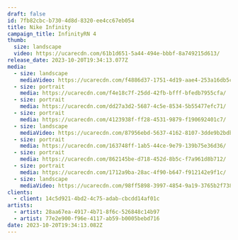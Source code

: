 ```yaml
---
draft: false
id: 7fb82cbc-b730-4d8d-8320-ee4cc67eb054
title: Nike Infinity
campaign_title: I﻿nfinityRN 4
thumb:
  size: landscape
  video: https://ucarecdn.com/61b1d651-5a44-494e-bbbf-8a749215d613/
release_date: 2023-10-20T19:34:13.077Z
media:
  - size: landscape
    mediaVideo: https://ucarecdn.com/f4886d37-1751-4d19-aae4-253a16db5c6a/
  - size: portrait
    media: https://ucarecdn.com/f4e18c7f-25dd-42fb-bfff-bfedb7955cfa/
  - size: portrait
    media: https://ucarecdn.com/dd27a3d2-5687-4c5e-8534-5b55477efc71/
  - size: portrait
    media: https://ucarecdn.com/4123938f-ff28-4531-9879-f190692401c7/
  - size: landscape
    mediaVideo: https://ucarecdn.com/87956ebd-5637-4162-8107-3dde9b2bdbad/
  - size: portrait
    media: https://ucarecdn.com/163748ff-1ab5-44ce-9e79-139b75e36d36/
  - size: portrait
    media: https://ucarecdn.com/862145be-d718-452d-8b5c-f7a961d8b712/
  - size: portrait
    media: https://ucarecdn.com/1712a9ba-28ac-4f90-b647-f912142e9f1c/
  - size: landscape
    mediaVideo: https://ucarecdn.com/98ff5898-3997-4854-9a19-3765b2f73856/
clients:
  - client: 14c5d921-4bd2-4c75-adab-cbcdd14af01c
artists:
  - artist: 28aa67ea-4917-4b71-8f6c-526848c14b97
  - artist: 77e2e900-f96e-4117-ab59-b0005bebd716
date: 2023-10-20T19:34:13.082Z
---
```

